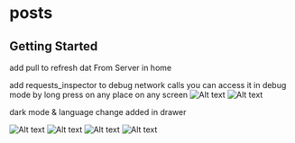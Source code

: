 # posts

## Getting Started

add pull to refresh dat From Server in home

add requests_inspector to debug network calls you can access it in debug mode
by long press on any place on any screen
![Alt text](image-4.png)
![Alt text](image-5.png)

dark mode & language change added in drawer

![Alt text](image.png)
![Alt text](image-1.png)
![Alt text](image-2.png)
![Alt text](image-3.png)